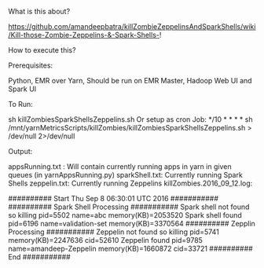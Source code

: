 What is this about?

https://github.com/amandeepbatra/killZombieZeppelinsAndSparkShells/wiki/Kill-those-Zombie-Zeppelins-&-Spark-Shells-!

How to execute this?

Prerequisites: 

Python, EMR over Yarn, Should be run on EMR Master, Hadoop Web UI and Spark UI 

To Run: 

sh killZombiesSparkShellsZeppelins.sh
Or setup as cron Job: */10 * * * * sh /mnt/yarnMetricsScripts/killZombies/killZombiesSparkShellsZeppelins.sh > /dev/null 2>/dev/null

Output: 

appsRunning.txt : Will contain currently running apps in yarn in given queues (in yarnAppsRunning.py)
sparkShell.txt: Currently running Spark Shells
zeppelin.txt: Currently running Zeppelins 
killZombies.2016_09_12.log: 

########## Start Thu Sep  8 06:30:01 UTC 2016 ###########
########## Spark Shell Processing ###########
Spark shell not found so killing pid=5502 name=abc memory(KB)=2053520
Spark shell found pid=6196 name=validation-set memory(KB)=3370564
########## Zepplin Processing ###########
Zeppelin not found so killing pid=5741 memory(KB)=2247636 cid=52610
Zeppelin found pid=9785 name=amandeep-Zeppelin memory(KB)=1660872 cid=33721
########## End ###########  

